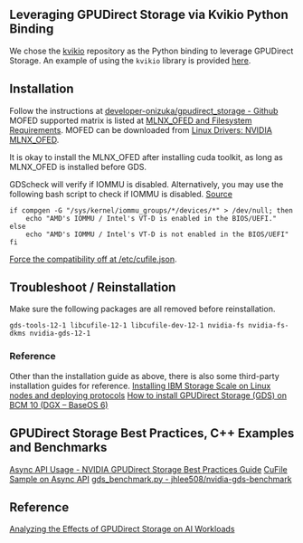## Leveraging GPUDirect Storage via Kvikio Python Binding
We chose the [kvikio](https://github.com/rapidsai/kvikio) repository as the Python binding to leverage GPUDirect Storage. An example of using the `kvikio` library is provided [here](https://github.com/huggingface/safetensors/issues/299#issuecomment-1730435622).

## Installation
Follow the instructions at [developer-onizuka/gpudirect_storage - Github](https://github.com/developer-onizuka/gpudirect_storage)
MOFED supported matrix is listed at [MLNX_OFED and Filesystem Requirements](https://docs.nvidia.com/gpudirect-storage/release-notes/index.html#mofed-fs-req). MOFED can be downloaded from [Linux Drivers: NVIDIA MLNX_OFED](https://network.nvidia.com/products/infiniband-drivers/linux/mlnx_ofed/).

It is okay to install the MLNX_OFED after installing cuda toolkit, as long as MLNX_OFED is installed before GDS.

GDScheck will verify if IOMMU is disabled. Alternatively, you may use the following bash script to check if IOMMU is disabled. [Source](https://stackoverflow.com/questions/11116704/check-if-vt-x-is-activated-without-having-to-reboot-in-linux)

```
if compgen -G "/sys/kernel/iommu_groups/*/devices/*" > /dev/null; then
    echo "AMD's IOMMU / Intel's VT-D is enabled in the BIOS/UEFI."
else
    echo "AMD's IOMMU / Intel's VT-D is not enabled in the BIOS/UEFI"
fi
```

[Force the compatibility off at /etc/cufile.json](https://docs.nvidia.com/cuda/archive/11.4.0/gds/configuration-guide/index.html#gds-parameters).

## Troubleshoot / Reinstallation
Make sure the following packages are all removed before reinstallation.
```
gds-tools-12-1 libcufile-12-1 libcufile-dev-12-1 nvidia-fs nvidia-fs-dkms nvidia-gds-12-1
```

### Reference
Other than the installation guide as above, there is also some third-party installation guides for reference.
[Installing IBM Storage Scale on Linux nodes and deploying protocols](https://www.ibm.com/docs/en/storage-scale/5.1.8?topic=installing-storage-scale-linux-nodes-deploying-protocols)
[How to install GPUDirect Storage (GDS) on BCM 10 (DGX – BaseOS 6)](https://kb.brightcomputing.com/knowledge-base/how-to-install-gpudirect-storage-gds-on-bcm-10-dgx-baseos-6/)

## GPUDirect Storage Best Practices, C++ Examples and Benchmarks
[Async API Usage - NVIDIA GPUDirect Storage Best Practices Guide](https://docs.nvidia.com/gpudirect-storage/best-practices-guide/index.html#api-usage)
[CuFile Sample on Async API](https://github.com/NVIDIA/MagnumIO/blob/main/gds/samples/cufile_sample_033.cc)
[gds_benchmark.py - jhlee508/nvidia-gds-benchmark](https://github.com/jhlee508/nvidia-gds-benchmark/blob/03d9714c62a6907f167ce2d140fa6c125c9cf62c/gds_benchmark.py)

## Reference
[Analyzing the Effects of GPUDirect
Storage on AI Workloads](https://www.snia.org/sites/default/files/SDCEMEA/2021/snia-analyzing-effects-of-GPU-direct-storage.pdf)